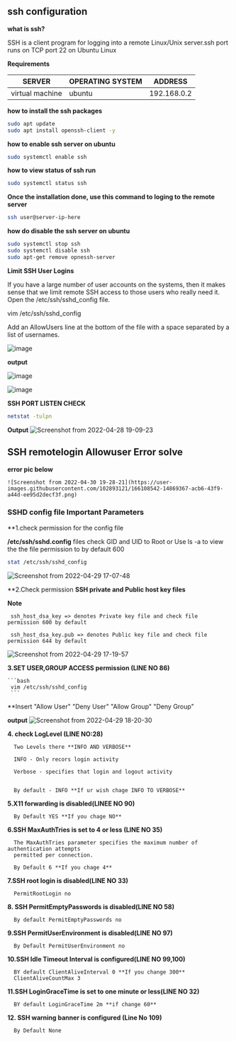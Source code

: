 ## ssh configuration

**what is ssh?**

SSH is a client program for logging into a remote Linux/Unix server.ssh port runs on TCP port 22 on Ubuntu Linux

**Requirements**

| SERVER | OPERATING SYSTEM | ADDRESS |
|---|---| --- |
| virtual machine | ubuntu | 192.168.0.2 |

**how to install the ssh packages**

```bash
sudo apt update
sudo apt install openssh-client -y
```


**how to enable ssh server on ubuntu**

```bash
sudo systemctl enable ssh
```
**how to view status of ssh run**

```bash
sudo systemctl status ssh
```
**Once the installation done, use this command to loging to the remote server**

```bash
ssh user@server-ip-here
```

**how do disable the ssh server on ubuntu**

```bash
sudo systemctl stop ssh
sudo systemctl disable ssh
sudo apt-get remove opnessh-server
```
**Limit SSH User Logins**

If you have a large number of user accounts on the systems, then it makes sense that we limit remote SSH access to those users who really need it. Open the /etc/ssh/sshd_config file.

  vim /etc/ssh/sshd_config
  
  Add an AllowUsers line at the bottom of the file with a space separated by a list of usernames.
  
  ![image](https://user-images.githubusercontent.com/98270930/165550413-043b9c7d-9f5b-48cb-95d7-8fe3628c2450.png)


**output**

![image](https://user-images.githubusercontent.com/98270930/165551212-b7e3b4ae-cf10-4f23-836a-8d748d3b9ac5.png)


![image](https://user-images.githubusercontent.com/98270930/165553054-02aab5bb-39c5-49b8-830b-cf061ff51feb.png)

  
  **SSH PORT LISTEN CHECK**
  
  ```bash
  netstat -tulpn
  ```
   **Output**
   ![Screenshot from 2022-04-28 19-09-23](https://user-images.githubusercontent.com/102893121/165765334-a8cba6af-3a11-4bd1-8583-c8f357630a6e.png)

  ## SSH remotelogin Allowuser Error solve

   **error pic below**
   
    ![Screenshot from 2022-04-30 19-28-21](https://user-images.githubusercontent.com/102893121/166108542-14869367-acb6-43f9-a44d-ee95d2decf3f.png)

   
  
  ### SSHD config file Important Parameters
  
  
  **1.check permission for the config file  
  
  **/etc/ssh/sshd.config** files check GID and UID to Root or Use ls -a to view the the file permission to by default 600 
  
  ```bash
 stat /etc/ssh/sshd_config
 ```
 ![Screenshot from 2022-04-29 17-07-48](https://user-images.githubusercontent.com/102893121/165937368-0301e1d8-fa93-47cd-8636-bac7cafaf231.png)
 
 
  **2.Check permission **SSH private and Public host key files**
 
  **Note**
     
     ssh_host_dsa_key => denotes Private key file and check file permission 600 by default
               
     ssh_host_dsa_key.pub => denotes Public key file and check file permission 644 by default

![Screenshot from 2022-04-29 17-19-57](https://user-images.githubusercontent.com/102893121/165938942-9f426465-8a1c-4b74-b13f-9127196d937c.png)
    
  **3.SET USER,GROUP ACCESS permission (LINE NO 86)**
    
    ```bash
     vim /etc/ssh/sshd_config
     ```
  **Insert "Allow User" "Deny User" "Allow Group" "Deny Group"
     
  **output**
 ![Screenshot from 2022-04-29 18-20-30](https://user-images.githubusercontent.com/102893121/165947560-7405ff17-97a4-4e85-a613-719ffb1bc298.png)

  
  **4. check LogLevel (LINE NO:28)**
  
      Two Levels there **INFO AND VERBOSE** 
      
      INFO - Only recors login activity
      
      Verbose - specifies that login and logout activity
  
      
      By default - INFO **If ur wish chage INFO TO VERBOSE**
  
   
   **5.X11 forwarding is disabled(LINEE NO 90)** 
   
      By Default YES **If you chage NO**
   
   
   **6.SSH MaxAuthTries is set to 4 or less (LINE NO 35)**
   
      The MaxAuthTries parameter specifies the maximum number of authentication attempts
      permitted per connection.
   
      By Default 6 **If you chage 4**
   
   
   **7.SSH root login is disabled(LINE NO 33)**
   
      PermitRootLogin no
   
   
   **8. SSH PermitEmptyPasswords is disabled(LINE NO 58)**
   
      By default PermitEmptyPasswords no
   
       
   **9.SSH PermitUserEnvironment is disabled(LINE NO 97)**
   
      By Default PermitUserEnvironment no
   
   
   **10.SSH Idle Timeout Interval is configured(LINE NO 99,100)** 
     
      BY default ClientAliveInterval 0 **If you change 300**
      ClientAliveCountMax 3
   
   
   **11.SSH LoginGraceTime is set to one minute or less(LINE NO 32)** 
   
      BY default LoginGraceTime 2m **if change 60**
     
   
   **12. SSH warning banner is configured (Line No 109)**
   
      By Default None 
   
